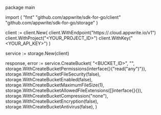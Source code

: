 package main

import (
    "fmt"
    "github.com/appwrite/sdk-for-go/client"
    "github.com/appwrite/sdk-for-go/storage"
)

client := client.New(
    client.WithEndpoint("https://<REGION>.cloud.appwrite.io/v1")
    client.WithProject("<YOUR_PROJECT_ID>")
    client.WithKey("<YOUR_API_KEY>")
)

service := storage.New(client)

response, error := service.CreateBucket(
    "<BUCKET_ID>",
    "<NAME>",
    storage.WithCreateBucketPermissions(interface{}{"read("any")"}),
    storage.WithCreateBucketFileSecurity(false),
    storage.WithCreateBucketEnabled(false),
    storage.WithCreateBucketMaximumFileSize(1),
    storage.WithCreateBucketAllowedFileExtensions([]interface{}{}),
    storage.WithCreateBucketCompression("none"),
    storage.WithCreateBucketEncryption(false),
    storage.WithCreateBucketAntivirus(false),
)
